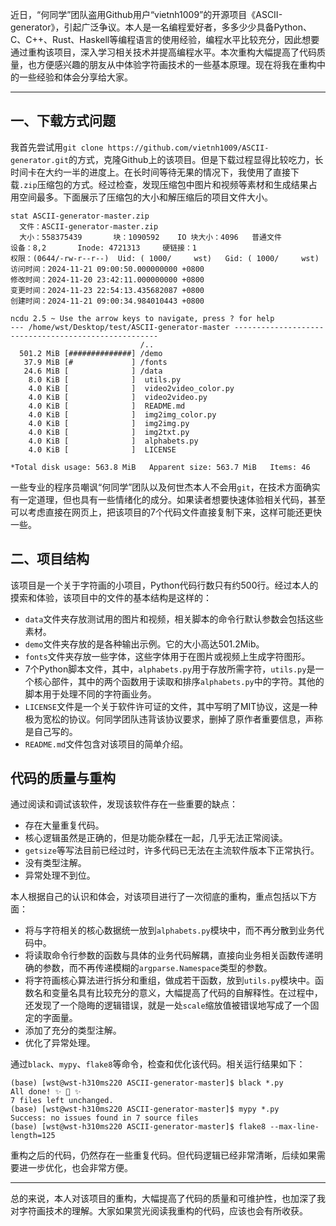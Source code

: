 近日，“何同学”团队盗用Github用户“vietnh1009”的开源项目《ASCII-generator》，引起广泛争议。本人是一名编程爱好者，多多少少具备Python、C、C++、Rust、Haskell等编程语言的使用经验，编程水平比较充分，因此想要通过重构该项目，深入学习相关技术并提高编程水平。本次重构大幅提高了代码质量，也方便感兴趣的朋友从中体验字符画技术的一些基本原理。现在将我在重构中的一些经验和体会分享给大家。

---
## 一、下载方式问题

我首先尝试用`git clone https://github.com/vietnh1009/ASCII-generator.git`的方式，克隆Github上的该项目。但是下载过程显得比较吃力，长时间卡在大约一半的进度上。在长时间等待无果的情况下，我使用了直接下载`.zip`压缩包的方式。经过检查，发现压缩包中图片和视频等素材和生成结果占用空间最多。下面展示了压缩包的大小和解压缩后的项目文件大小。

```
stat ASCII-generator-master.zip
  文件：ASCII-generator-master.zip
  大小：558375439       块：1090592    IO 块大小：4096   普通文件
设备：8,2       Inode: 4721313     硬链接：1
权限：(0644/-rw-r--r--)  Uid: ( 1000/     wst)   Gid: ( 1000/     wst)
访问时间：2024-11-21 09:00:50.000000000 +0800
修改时间：2024-11-20 23:42:11.000000000 +0800
变更时间：2024-11-23 22:54:13.435682087 +0800
创建时间：2024-11-21 09:00:34.984010443 +0800
```

```
ncdu 2.5 ~ Use the arrow keys to navigate, press ? for help
--- /home/wst/Desktop/test/ASCII-generator-master -----------------------------------------------------
                             /..
  501.2 MiB [##############] /demo
   37.9 MiB [#             ] /fonts
   24.6 MiB [              ] /data
    8.0 KiB [              ]  utils.py
    4.0 KiB [              ]  video2video_color.py
    4.0 KiB [              ]  video2video.py
    4.0 KiB [              ]  README.md
    4.0 KiB [              ]  img2img_color.py
    4.0 KiB [              ]  img2img.py
    4.0 KiB [              ]  img2txt.py
    4.0 KiB [              ]  alphabets.py
    4.0 KiB [              ]  LICENSE

*Total disk usage: 563.8 MiB   Apparent size: 563.7 MiB   Items: 46
```

一些专业的程序员嘲讽“何同学”团队以及何世杰本人不会用`git`，在技术方面确实有一定道理，但也具有一些情绪化的成分。如果读者想要快速体验相关代码，甚至可以考虑直接在网页上，把该项目的7个代码文件直接复制下来，这样可能还更快一些。

## 二、项目结构

该项目是一个关于字符画的小项目，Python代码行数只有约500行。经过本人的摸索和体验，该项目中的文件的基本结构是这样的：

- `data`文件夹存放测试用的图片和视频，相关脚本的命令行默认参数会包括这些素材。
- `demo`文件夹存放的是各种输出示例。它的大小高达501.2Mib。
- `fonts`文件夹存放一些字体，这些字体用于在图片或视频上生成字符图形。
- 7个Python脚本文件，其中，`alphabets.py`用于存放所需字符，`utils.py`是一个核心部件，其中的两个函数用于读取和排序`alphabets.py`中的字符。其他的脚本用于处理不同的字符画业务。
- `LICENSE`文件是一个关于软件许可证的文件，其中写明了MIT协议，这是一种极为宽松的协议。何同学团队违背该协议要求，删掉了原作者重要信息，声称是自己写的。
- `README.md`文件包含对该项目的简单介绍。

## 代码的质量与重构

通过阅读和调试该软件，发现该软件存在一些重要的缺点：

- 存在大量重复代码。
- 核心逻辑虽然是正确的，但是功能杂糅在一起，几乎无法正常阅读。
- `getsize`等写法目前已经过时，许多代码已无法在主流软件版本下正常执行。
- 没有类型注解。
- 异常处理不到位。

本人根据自己的认识和体会，对该项目进行了一次彻底的重构，重点包括以下方面：

- 将与字符相关的核心数据统一放到`alphabets.py`模块中，而不再分散到业务代码中。
- 将读取命令行参数的函数与具体的业务代码解耦，直接向业务相关函数传递明确的参数，而不再传递模糊的`argparse.Namespace`类型的参数。
- 将字符画核心算法进行拆分和重组，做成若干函数，放到`utils.py`模块中。函数名和变量名具有比较充分的意义，大幅提高了代码的自解释性。在过程中，还发现了一个隐晦的逻辑错误，就是一处`scale`缩放值被错误地写成了一个固定的字面量。
- 添加了充分的类型注解。
- 优化了异常处理。

通过`black`、`mypy`、`flake8`等命令，检查和优化该代码。相关运行结果如下：

```
(base) [wst@wst-h310ms220 ASCII-generator-master]$ black *.py
All done! ✨ 🍰 ✨
7 files left unchanged.
(base) [wst@wst-h310ms220 ASCII-generator-master]$ mypy *.py
Success: no issues found in 7 source files
(base) [wst@wst-h310ms220 ASCII-generator-master]$ flake8 --max-line-length=125
```

重构之后的代码，仍然存在一些重复代码。但代码逻辑已经非常清晰，后续如果需要进一步优化，也会非常方便。

---

总的来说，本人对该项目的重构，大幅提高了代码的质量和可维护性，也加深了我对字符画技术的理解。大家如果赏光阅读我重构的代码，应该也会有所收获。

